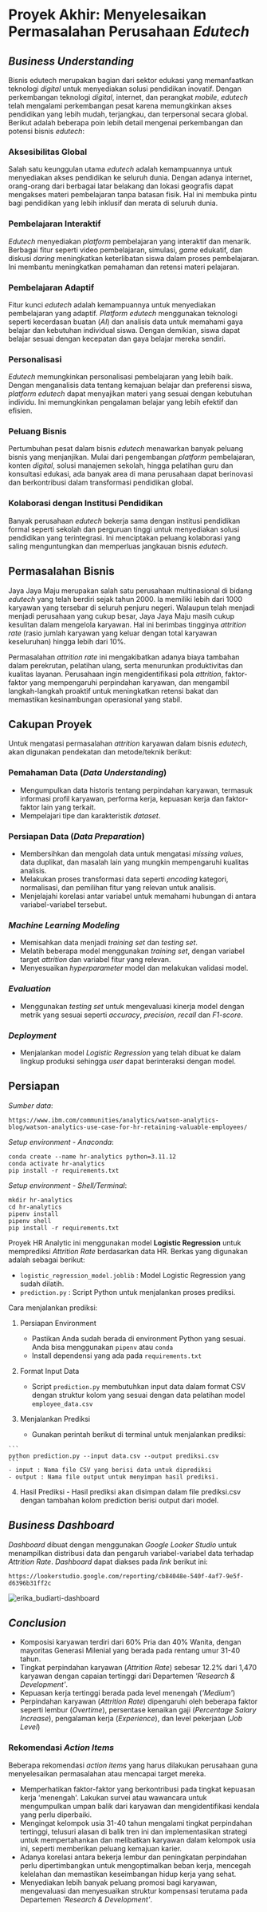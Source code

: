 # Proyek Akhir: Menyelesaikan Permasalahan Perusahaan *Edutech*

## ***Business Understanding***

Bisnis edutech merupakan bagian dari sektor edukasi yang memanfaatkan teknologi *digital* untuk menyediakan solusi pendidikan inovatif. Dengan perkembangan teknologi *digital*, internet, dan perangkat *mobile*, *edutech* telah mengalami perkembangan pesat karena memungkinkan akses pendidikan yang lebih mudah, terjangkau, dan terpersonal secara global. Berikut adalah beberapa poin lebih detail mengenai perkembangan dan potensi bisnis *edutech*:

### Aksesibilitas Global 
Salah satu keunggulan utama *edutech* adalah kemampuannya untuk menyediakan akses pendidikan ke seluruh dunia. Dengan adanya internet, orang-orang dari berbagai latar belakang dan lokasi geografis dapat mengakses materi pembelajaran tanpa batasan fisik. Hal ini membuka pintu bagi pendidikan yang lebih inklusif dan merata di seluruh dunia.

### Pembelajaran Interaktif 
*Edutech* menyediakan *platform* pembelajaran yang interaktif dan menarik. Berbagai fitur seperti video pembelajaran, simulasi, *game* edukatif, dan diskusi *daring* meningkatkan keterlibatan siswa dalam proses pembelajaran. Ini membantu meningkatkan pemahaman dan retensi materi pelajaran.

### Pembelajaran Adaptif 
Fitur kunci *edutech* adalah kemampuannya untuk menyediakan pembelajaran yang adaptif. *Platform edutech* menggunakan teknologi seperti kecerdasan buatan (*AI*) dan analisis data untuk memahami gaya belajar dan kebutuhan individual siswa. Dengan demikian, siswa dapat belajar sesuai dengan kecepatan dan gaya belajar mereka sendiri.

### Personalisasi 
*Edutech* memungkinkan personalisasi pembelajaran yang lebih baik. Dengan menganalisis data tentang kemajuan belajar dan preferensi siswa, *platform edutech* dapat menyajikan materi yang sesuai dengan kebutuhan individu. Ini memungkinkan pengalaman belajar yang lebih efektif dan efisien.

### Peluang Bisnis 
Pertumbuhan pesat dalam bisnis *edutech* menawarkan banyak peluang bisnis yang menjanjikan. Mulai dari pengembangan *platform* pembelajaran, konten *digital*, solusi manajemen sekolah, hingga pelatihan guru dan konsultasi edukasi, ada banyak area di mana perusahaan dapat berinovasi dan berkontribusi dalam transformasi pendidikan global.

### Kolaborasi dengan Institusi Pendidikan 
Banyak perusahaan *edutech* bekerja sama dengan institusi pendidikan formal seperti sekolah dan perguruan tinggi untuk menyediakan solusi pendidikan yang terintegrasi. Ini menciptakan peluang kolaborasi yang saling menguntungkan dan memperluas jangkauan bisnis *edutech*.


## **Permasalahan Bisnis**

Jaya Jaya Maju merupakan salah satu perusahaan multinasional di bidang *edutech* yang telah berdiri sejak tahun 2000. Ia memiliki lebih dari 1000 karyawan yang tersebar di seluruh penjuru negeri. Walaupun telah menjadi menjadi perusahaan yang cukup besar, Jaya Jaya Maju masih cukup kesulitan dalam mengelola karyawan. Hal ini berimbas tingginya *attrition rate* (rasio jumlah karyawan yang keluar dengan total karyawan keseluruhan) hingga lebih dari 10%.

Permasalahan *attrition rate* ini mengakibatkan adanya biaya tambahan dalam perekrutan, pelatihan ulang, serta menurunkan produktivitas dan kualitas layanan. Perusahaan ingin mengidentifikasi pola *attrition*, faktor-faktor yang mempengaruhi perpindahan karyawan, dan mengambil langkah-langkah proaktif untuk meningkatkan retensi bakat dan memastikan kesinambungan operasional yang stabil.

## **Cakupan Proyek**

Untuk mengatasi permasalahan *attrition* karyawan dalam bisnis *edutech*, akan digunakan pendekatan dan metode/teknik berikut:

### Pemahaman Data (*Data Understanding*)
- Mengumpulkan data historis tentang perpindahan karyawan, termasuk informasi profil karyawan, performa kerja, kepuasan kerja dan faktor-faktor lain yang terkait.
- Mempelajari tipe dan karakteristik *dataset*.

### Persiapan Data (*Data Preparation*)
- Membersihkan dan mengolah data untuk mengatasi *missing values*, data duplikat, dan masalah lain yang mungkin mempengaruhi kualitas analisis.
- Melakukan proses transformasi data seperti *encoding* kategori, normalisasi, dan pemilihan fitur yang relevan untuk analisis.
- Menjelajahi korelasi antar variabel untuk memahami hubungan di antara variabel-variabel tersebut.

### *Machine Learning Modeling*
- Memisahkan data menjadi *training set* dan *testing set*.
- Melatih beberapa model menggunakan *training set*, dengan variabel target *attrition* dan variabel fitur yang relevan.
- Menyesuaikan *hyperparameter* model dan melakukan validasi model.

### *Evaluation*
- Menggunakan *testing set* untuk mengevaluasi kinerja model dengan metrik yang sesuai seperti *accuracy*, *precision*, *recall* dan *F1-score*.

### *Deployment*
- Menjalankan model *Logistic Regression* yang telah dibuat ke dalam lingkup produksi sehingga *user* dapat berinteraksi dengan model.

## **Persiapan**

*Sumber data*: 
```
https://www.ibm.com/communities/analytics/watson-analytics-blog/watson-analytics-use-case-for-hr-retaining-valuable-employees/
```

*Setup environment - Anaconda*:
```
conda create --name hr-analytics python=3.11.12
conda activate hr-analytics
pip install -r requirements.txt
```

*Setup environment - Shell/Terminal*:
```
mkdir hr-analytics
cd hr-analytics
pipenv install
pipenv shell
pip install -r requirements.txt
```

Proyek HR Analytic ini menggunakan model **Logistic Regression** untuk memprediksi *Attrition Rate* berdasarkan data HR. Berkas yang digunakan adalah sebagai berikut: 
  - `logistic_regression_model.joblib` : Model Logistic Regression yang sudah dilatih.
  - `prediction.py` : Script Python untuk menjalankan proses prediksi.


  Cara menjalankan prediksi:
  1. Persiapan Environment

     - Pastikan Anda sudah berada di environment Python yang sesuai. Anda bisa menggunakan `pipenv` atau `conda`
     - Install dependensi yang ada pada `requirements.txt`
  
  2. Format Input Data
     - Script `prediction.py` membutuhkan input data dalam format CSV dengan struktur kolom yang sesuai dengan data pelatihan model `employee_data.csv`
  
  3. Menjalankan Prediksi
     - Gunakan perintah berikut di terminal untuk menjalankan prediksi:
       
    ```
    python prediction.py --input data.csv --output prediksi.csv
    ```
    - input : Nama file CSV yang berisi data untuk diprediksi
    - output : Nama file output untuk menyimpan hasil prediksi.
  
  4. Hasil Prediksi
    - Hasil prediksi akan disimpan dalam file prediksi.csv dengan tambahan kolom prediction berisi output dari model.


## ***Business Dashboard***

*Dashboard* dibuat dengan menggunakan *Google Looker Studio* untuk menampilkan distribusi data dan pengaruh variabel-variabel data terhadap *Attrition Rate*. *Dashboard* dapat diakses pada *link* berikut ini:
```
https://lookerstudio.google.com/reporting/cb84048e-540f-4af7-9e5f-d6396b31ff2c
```

![erika_budiarti-dashboard](https://raw.githubusercontent.com/ERIKABUDIARTI/HR-Analytics/main/erika_budiarti-dashboard.png)

## ***Conclusion***

- Komposisi karyawan terdiri dari 60% Pria dan 40% Wanita, dengan mayoritas Generasi Milenial yang berada pada rentang umur 31-40 tahun.
- Tingkat perpindahan karyawan (*Attrition Rate*) sebesar 12.2% dari 1,470 karyawan dengan capaian tertinggi dari Departemen *'Research & Development'*.
- Kepuasan kerja tertinggi berada pada level menengah (*'Medium'*)
- Perpindahan karyawan (*Attrition Rate*) dipengaruhi oleh beberapa faktor seperti lembur (*Overtime*), persentase kenaikan gaji (*Percentage Salary Increase*), pengalaman kerja (*Experience*), dan level pekerjaan (*Job Level*)


### **Rekomendasi *Action Items***

Beberapa rekomendasi *action items* yang harus dilakukan perusahaan guna menyelesaikan permasalahan atau mencapai target mereka.

- Memperhatikan faktor-faktor yang berkontribusi pada tingkat kepuasan kerja 'menengah'. Lakukan survei atau wawancara untuk mengumpulkan umpan balik dari karyawan dan mengidentifikasi kendala yang perlu diperbaiki.
- Mengingat kelompok usia 31-40 tahun mengalami tingkat perpindahan tertinggi, telusuri alasan di balik tren ini dan implementasikan strategi untuk mempertahankan dan melibatkan karyawan dalam kelompok usia ini, seperti memberikan peluang kemajuan karier.
- Adanya korelasi antara bekerja lembur dan peningkatan perpindahan perlu dipertimbangkan untuk mengoptimalkan beban kerja, mencegah kelelahan dan memastikan keseimbangan hidup kerja yang sehat.
- Menyediakan lebih banyak peluang promosi bagi karyawan, mengevaluasi dan menyesuaikan struktur kompensasi terutama pada Departemen *'Research & Development'*.
